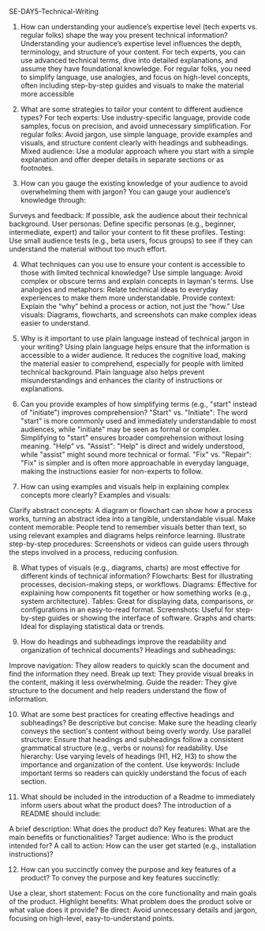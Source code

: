 SE-DAY5-Technical-Writing


1. How can understanding your audience’s expertise level (tech experts vs. regular folks) shape the way you present technical information?
Understanding your audience’s expertise level influences the depth, terminology, and structure of your content. For tech experts, you can use advanced technical terms, dive into detailed explanations, and assume they have foundational knowledge. For regular folks, you need to simplify language, use analogies, and focus on high-level concepts, often including step-by-step guides and visuals to make the material more accessible

2. What are some strategies to tailor your content to different audience types?
For tech experts: Use industry-specific language, provide code samples, focus on precision, and avoid unnecessary simplification.
For regular folks: Avoid jargon, use simple language, provide examples and visuals, and structure content clearly with headings and subheadings.
Mixed audience: Use a modular approach where you start with a simple explanation and offer deeper details in separate sections or as footnotes.

3. How can you gauge the existing knowledge of your audience to avoid overwhelming them with jargon?
You can gauge your audience’s knowledge through:

Surveys and feedback: If possible, ask the audience about their technical background.
User personas: Define specific personas (e.g., beginner, intermediate, expert) and tailor your content to fit these profiles.
Testing: Use small audience tests (e.g., beta users, focus groups) to see if they can understand the material without too much effort.

4. What techniques can you use to ensure your content is accessible to those with limited technical knowledge?
Use simple language: Avoid complex or obscure terms and explain concepts in layman's terms.
Use analogies and metaphors: Relate technical ideas to everyday experiences to make them more understandable.
Provide context: Explain the “why” behind a process or action, not just the “how.”
Use visuals: Diagrams, flowcharts, and screenshots can make complex ideas easier to understand.

5. Why is it important to use plain language instead of technical jargon in your writing?
Using plain language helps ensure that the information is accessible to a wider audience. It reduces the cognitive load, making the material easier to comprehend, especially for people with limited technical background. Plain language also helps prevent misunderstandings and enhances the clarity of instructions or explanations.

6. Can you provide examples of how simplifying terms (e.g., "start" instead of "initiate") improves comprehension?
"Start" vs. "Initiate": The word "start" is more commonly used and immediately understandable to most audiences, while "initiate" may be seen as formal or complex. Simplifying to "start" ensures broader comprehension without losing meaning.
"Help" vs. "Assist": "Help" is direct and widely understood, while "assist" might sound more technical or formal.
"Fix" vs. "Repair": "Fix" is simpler and is often more approachable in everyday language, making the instructions easier for non-experts to follow.

7. How can using examples and visuals help in explaining complex concepts more clearly?
Examples and visuals:

Clarify abstract concepts: A diagram or flowchart can show how a process works, turning an abstract idea into a tangible, understandable visual.
Make content memorable: People tend to remember visuals better than text, so using relevant examples and diagrams helps reinforce learning.
Illustrate step-by-step procedures: Screenshots or videos can guide users through the steps involved in a process, reducing confusion.

8. What types of visuals (e.g., diagrams, charts) are most effective for different kinds of technical information?
Flowcharts: Best for illustrating processes, decision-making steps, or workflows.
Diagrams: Effective for explaining how components fit together or how something works (e.g., system architecture).
Tables: Great for displaying data, comparisons, or configurations in an easy-to-read format.
Screenshots: Useful for step-by-step guides or showing the interface of software.
Graphs and charts: Ideal for displaying statistical data or trends.

9. How do headings and subheadings improve the readability and organization of technical documents?
Headings and subheadings:

Improve navigation: They allow readers to quickly scan the document and find the information they need.
Break up text: They provide visual breaks in the content, making it less overwhelming.
Guide the reader: They give structure to the document and help readers understand the flow of information.

10. What are some best practices for creating effective headings and subheadings?
Be descriptive but concise: Make sure the heading clearly conveys the section's content without being overly wordy.
Use parallel structure: Ensure that headings and subheadings follow a consistent grammatical structure (e.g., verbs or nouns) for readability.
Use hierarchy: Use varying levels of headings (H1, H2, H3) to show the importance and organization of the content.
Use keywords: Include important terms so readers can quickly understand the focus of each section.

11. What should be included in the introduction of a Readme to immediately inform users about what the product does?
The introduction of a README should include:

A brief description: What does the product do?
Key features: What are the main benefits or functionalities?
Target audience: Who is the product intended for?
A call to action: How can the user get started (e.g., installation instructions)?

12. How can you succinctly convey the purpose and key features of a product?
    To convey the purpose and key features succinctly:

Use a clear, short statement: Focus on the core functionality and main goals of the product.
Highlight benefits: What problem does the product solve or what value does it provide?
Be direct: Avoid unnecessary details and jargon, focusing on high-level, easy-to-understand points.
